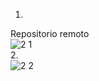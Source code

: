 1.  
Repositorio remoto  
![2 1](https://user-images.githubusercontent.com/124901078/217903852-29237ec5-8f4d-4212-ac56-777981468c3c.PNG)  
2.  
![2 2](https://user-images.githubusercontent.com/124901078/217903970-b2e745b9-d6d3-4583-b2e7-a23e2965b886.PNG)
